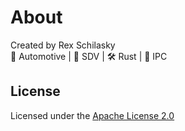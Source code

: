 # About

Created by Rex Schilasky  
🚗 Automotive | 🧠 SDV | 🛠️ Rust | 🚀 IPC

## License

Licensed under the [Apache License 2.0](https://www.apache.org/licenses/LICENSE-2.0)
